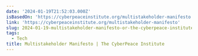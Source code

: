 ```yaml
---
date: '2024-01-19T21:52:03.000Z'
isBasedOn: 'https://cyberpeaceinstitute.org/multistakeholder-manifesto'
link: 'https://cyberpeaceinstitute.org/multistakeholder-manifesto'
slug: 2024-01-19-multistakeholder-manifesto-or-the-cyberpeace-institute
tags:
  - Tech
title: Multistakeholder Manifesto | The CyberPeace Institute
---
```


